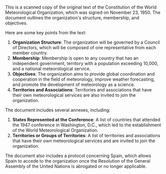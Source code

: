 This is a scanned copy of the original text of the Constitution of the World Meteorological Organization, which was signed on November 23, 1950. The document outlines the organization's structure, membership, and objectives.

Here are some key points from the text:

1. **Organization Structure**: The organization will be governed by a Council of Directors, which will be composed of one representative from each member country.
2. **Membership**: Membership is open to any country that has an independent government, territory with a population exceeding 10,000, and a national meteorological service.
3. **Objectives**: The organization aims to provide global coordination and cooperation in the field of meteorology, improve weather forecasting, and promote the development of meteorology as a science.
4. **Territories and Associations**: Territories and associations that have their own meteorological services are also invited to join the organization.

The document includes several annexes, including:

1. **States Represented at the Conference**: A list of countries that attended the 1947 conference in Washington, D.C., which led to the establishment of the World Meteorological Organization.
2. **Territories or Groups of Territories**: A list of territories and associations that have their own meteorological services and are invited to join the organization.

The document also includes a protocol concerning Spain, which allows Spain to accede to the organization once the Resolution of the General Assembly of the United Nations is abrogated or no longer applicable.